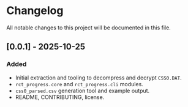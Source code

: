 # Changelog

All notable changes to this project will be documented in this file.

## [0.0.1] - 2025-10-25
### Added
- Initial extraction and tooling to decompress and decrypt `CSS0.DAT`.
- `rct_progress.core` and `rct_progress.cli` modules.
- `css0_parsed.csv` generation tool and example output.
- README, CONTRIBUTING, license.

